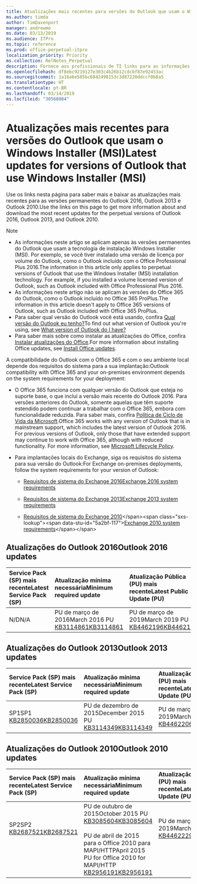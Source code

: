 ```yaml
---
title: Atualizações mais recentes para versões do Outlook que usam o Windows Installer (MSI)
ms.author: timda
author: TimDavenport
manager: andrewmo
ms.date: 03/13/2019
ms.audience: ITPro
ms.topic: reference
ms.prod: office-perpetual-itpro
localization_priority: Priority
ms.collection: RelNotes_Perpetual
description: Fornece aos profissionais de TI links para as informações de atualização mais recentes para as versões permanentes do Outlook 2016, Outlook 2013 e Outlook 2010
ms.openlocfilehash: df8ebc9219127e303c4b26b12cdcbf87e92453ac
ms.sourcegitcommit: 1a16abe585bc6842498153c3d87220ddccf0b8a5
ms.translationtype: HT
ms.contentlocale: pt-BR
ms.lasthandoff: 03/14/2019
ms.locfileid: "30568084"
---
```

# <a name="latest-updates-for-versions-of-outlook-that-use-windows-installer-msi"></a><span data-ttu-id="5a2bf-103">Atualizações mais recentes para versões do Outlook que usam o Windows Installer (MSI)</span><span class="sxs-lookup"><span data-stu-id="5a2bf-103">Latest updates for versions of Outlook that use Windows Installer (MSI)</span></span>

<span data-ttu-id="5a2bf-104">Use os links nesta página para saber mais e baixar as atualizações mais recentes para as versões permanentes do Outlook 2016, Outlook 2013 e Outlook 2010.</span><span class="sxs-lookup"><span data-stu-id="5a2bf-104">Use the links on this page to get more information about and download the most recent updates for the perpetual versions of Outlook 2016, Outlook 2013, and Outlook 2010.</span></span>
  
> [!NOTE]
> - <span data-ttu-id="5a2bf-p101">As informações neste artigo se aplicam apenas às versões permanentes do Outlook que usam a tecnologia de instalação Windows Installer (MSI). Por exemplo, se você tiver instalado uma versão de licença por volume do Outlook, como o Outlook incluído com o Office Professional Plus 2016.</span><span class="sxs-lookup"><span data-stu-id="5a2bf-p101">The information in this article only applies to perpetual versions of Outlook that use the Windows Installer (MSI) installation technology. For example, if you installed a volume licensed version of Outlook, such as Outlook included with Office Professional Plus 2016.</span></span>
> - <span data-ttu-id="5a2bf-107">As informações neste artigo não se aplicam às versões do Office 365 do Outlook, como o Outlook incluído no Office 365 ProPlus.</span><span class="sxs-lookup"><span data-stu-id="5a2bf-107">The information in this article doesn't apply to Office 365 versions of Outlook, such as Outlook included with Office 365 ProPlus.</span></span>
> - <span data-ttu-id="5a2bf-108">Para saber qual versão do Outlook você está usando, confira [Qual versão do Outlook eu tenho?](https://support.office.com/article/b3a9568c-edb5-42b9-9825-d48d82b2257c)</span><span class="sxs-lookup"><span data-stu-id="5a2bf-108">To find out what version of Outlook you're using, see [What version of Outlook do I have?](https://support.office.com/article/b3a9568c-edb5-42b9-9825-d48d82b2257c)</span></span>
> - <span data-ttu-id="5a2bf-109">Para saber mais sobre como instalar as atualizações do Office, confira [Instalar atualizações do Office](https://support.office.com/article/2ab296f3-7f03-43a2-8e50-46de917611c5).</span><span class="sxs-lookup"><span data-stu-id="5a2bf-109">For more information about installing Office updates, see [Install Office updates](https://support.office.com/article/2ab296f3-7f03-43a2-8e50-46de917611c5).</span></span> 
  
<span data-ttu-id="5a2bf-110">A compatibilidade do Outlook com o Office 365 e com o seu ambiente local depende dos requisitos do sistema para a sua implantação:</span><span class="sxs-lookup"><span data-stu-id="5a2bf-110">Outlook compatibility with Office 365 and your on-premises environment depends on the system requirements for your deployment:</span></span>
  
- <span data-ttu-id="5a2bf-p102">O Office 365 funciona com qualquer versão do Outlook que esteja no suporte base, o que inclui a versão mais recente do Outlook 2016. Para versões anteriores do Outlook, somente aquelas que têm suporte estendido podem continuar a trabalhar com o Office 365, embora com funcionalidade reduzida. Para saber mais, confira [Política de Ciclo de Vida da Microsoft](https://support.microsoft.com/lifecycle).</span><span class="sxs-lookup"><span data-stu-id="5a2bf-p102">Office 365 works with any version of Outlook that is in mainstream support, which includes the latest version of Outlook 2016. For previous versions of Outlook, only those that have extended support may continue to work with Office 365, although with reduced functionality. For more information, see [Microsoft Lifecycle Policy](https://support.microsoft.com/lifecycle).</span></span>
    
- <span data-ttu-id="5a2bf-114">Para implantações locais do Exchange, siga os requisitos do sistema para sua versão do Outlook:</span><span class="sxs-lookup"><span data-stu-id="5a2bf-114">For Exchange on-premises deployments, follow the system requirements for your version of Outlook:</span></span>
    
  - [<span data-ttu-id="5a2bf-115">Requisitos de sistema do Exchange 2016</span><span class="sxs-lookup"><span data-stu-id="5a2bf-115">Exchange 2016 system requirements</span></span>](https://docs.microsoft.com/Exchange/plan-and-deploy/system-requirements)
    
  - [<span data-ttu-id="5a2bf-116">Requisitos de sistema do Exchange 2013</span><span class="sxs-lookup"><span data-stu-id="5a2bf-116">Exchange 2013 system requirements</span></span>](https://docs.microsoft.com/exchange/exchange-2013-system-requirements-exchange-2013-help)
    
  - <span data-ttu-id="5a2bf-117">[Requisitos de sistema do Exchange 2010](https://docs.microsoft.com/previous-versions/office/exchange-server-2010/aa996719(v=exchg.141))</span><span class="sxs-lookup"><span data-stu-id="5a2bf-117">[Exchange 2010 system requirements](https://docs.microsoft.com/previous-versions/office/exchange-server-2010/aa996719(v=exchg.141))</span></span>

   
## <a name="outlook-2016-updates"></a><span data-ttu-id="5a2bf-118">Atualizações do Outlook 2016</span><span class="sxs-lookup"><span data-stu-id="5a2bf-118">Outlook 2016 updates</span></span>

|<span data-ttu-id="5a2bf-119">**Service Pack (SP) mais recente**</span><span class="sxs-lookup"><span data-stu-id="5a2bf-119">**Latest Service Pack (SP)**</span></span>|<span data-ttu-id="5a2bf-120">**Atualização mínima necessária**</span><span class="sxs-lookup"><span data-stu-id="5a2bf-120">**Minimum required update**</span></span>|<span data-ttu-id="5a2bf-121">**Atualização Pública (PU) mais recente**</span><span class="sxs-lookup"><span data-stu-id="5a2bf-121">**Latest Public Update (PU)**</span></span>|
|:-----|:-----|:-----|
|<span data-ttu-id="5a2bf-122">N/D</span><span class="sxs-lookup"><span data-stu-id="5a2bf-122">N/A</span></span>  <br/> |<span data-ttu-id="5a2bf-123">PU de março de 2016</span><span class="sxs-lookup"><span data-stu-id="5a2bf-123">March 2016 PU</span></span> <br/>[<span data-ttu-id="5a2bf-124">KB3114861</span><span class="sxs-lookup"><span data-stu-id="5a2bf-124">KB3114861</span></span>](https://support.microsoft.com/help/3114861) <br/> |<span data-ttu-id="5a2bf-125">PU de março de 2019</span><span class="sxs-lookup"><span data-stu-id="5a2bf-125">March 2019 PU</span></span> <br/>[<span data-ttu-id="5a2bf-126">KB4462196</span><span class="sxs-lookup"><span data-stu-id="5a2bf-126">KB4462196</span></span>](https://support.microsoft.com/help/4462196) 

## <a name="outlook-2013-updates"></a><span data-ttu-id="5a2bf-127">Atualizações do Outlook 2013</span><span class="sxs-lookup"><span data-stu-id="5a2bf-127">Outlook 2013 updates</span></span>

|<span data-ttu-id="5a2bf-128">**Service Pack (SP) mais recente**</span><span class="sxs-lookup"><span data-stu-id="5a2bf-128">**Latest Service Pack (SP)**</span></span>|<span data-ttu-id="5a2bf-129">**Atualização mínima necessária**</span><span class="sxs-lookup"><span data-stu-id="5a2bf-129">**Minimum required update**</span></span>|<span data-ttu-id="5a2bf-130">**Atualização Pública (PU) mais recente**</span><span class="sxs-lookup"><span data-stu-id="5a2bf-130">**Latest Public Update (PU)**</span></span>|
|:-----|:-----|:-----|
|<span data-ttu-id="5a2bf-131">SP1</span><span class="sxs-lookup"><span data-stu-id="5a2bf-131">SP1</span></span>  <br/>[<span data-ttu-id="5a2bf-132">KB2850036</span><span class="sxs-lookup"><span data-stu-id="5a2bf-132">KB2850036</span></span>](https://go.microsoft.com/fwlink/p/?LinkId=512538) <br/> |<span data-ttu-id="5a2bf-133">PU de dezembro de 2015</span><span class="sxs-lookup"><span data-stu-id="5a2bf-133">December 2015 PU</span></span> <br/>[<span data-ttu-id="5a2bf-134">KB3114349</span><span class="sxs-lookup"><span data-stu-id="5a2bf-134">KB3114349</span></span>](https://support.microsoft.com/kb/3114349) <br/> |<span data-ttu-id="5a2bf-135">PU de março de 2019</span><span class="sxs-lookup"><span data-stu-id="5a2bf-135">March 2019 PU</span></span> <br/>[<span data-ttu-id="5a2bf-136">KB4462206</span><span class="sxs-lookup"><span data-stu-id="5a2bf-136">KB4462206</span></span>](https://support.microsoft.com/help/4462206)  |
   
## <a name="outlook-2010-updates"></a><span data-ttu-id="5a2bf-137">Atualizações do Outlook 2010</span><span class="sxs-lookup"><span data-stu-id="5a2bf-137">Outlook 2010 updates</span></span>

|<span data-ttu-id="5a2bf-138">**Service Pack (SP) mais recente**</span><span class="sxs-lookup"><span data-stu-id="5a2bf-138">**Latest Service Pack (SP)**</span></span>|<span data-ttu-id="5a2bf-139">**Atualização mínima necessária**</span><span class="sxs-lookup"><span data-stu-id="5a2bf-139">**Minimum required update**</span></span>|<span data-ttu-id="5a2bf-140">**Atualização Pública (PU) mais recente**</span><span class="sxs-lookup"><span data-stu-id="5a2bf-140">**Latest Public Update (PU)**</span></span>|
|:-----|:-----|:-----|
|<span data-ttu-id="5a2bf-141">SP2</span><span class="sxs-lookup"><span data-stu-id="5a2bf-141">SP2</span></span> <br/>[<span data-ttu-id="5a2bf-142">KB2687521</span><span class="sxs-lookup"><span data-stu-id="5a2bf-142">KB2687521</span></span>](https://go.microsoft.com/fwlink/p/?LinkId=512542) <br><br><br><br/> |<span data-ttu-id="5a2bf-143">PU de outubro de 2015</span><span class="sxs-lookup"><span data-stu-id="5a2bf-143">October 2015 PU</span></span> <br/> [<span data-ttu-id="5a2bf-144">KB3085604</span><span class="sxs-lookup"><span data-stu-id="5a2bf-144">KB3085604</span></span>](https://support.microsoft.com/kb/3085604) <br/><br/>  <span data-ttu-id="5a2bf-145">PU de abril de 2015 para o Office 2010 para MAPI/HTTP</span><span class="sxs-lookup"><span data-stu-id="5a2bf-145">April 2015 PU for Office 2010 for MAPI/HTTP</span></span> <br/> [<span data-ttu-id="5a2bf-146">KB2956191</span><span class="sxs-lookup"><span data-stu-id="5a2bf-146">KB2956191</span></span>](https://support.microsoft.com/pt-BR/help/2956191/april-14-2015-update-for-office-2010-kb2956191) <br/> |<span data-ttu-id="5a2bf-147">PU de março de 2019</span><span class="sxs-lookup"><span data-stu-id="5a2bf-147">March 2019 PU</span></span> <br/>[<span data-ttu-id="5a2bf-148">KB4462229</span><span class="sxs-lookup"><span data-stu-id="5a2bf-148">KB4462229</span></span>](https://support.microsoft.com/help/4462229) <br><br><br><br/>|
   

